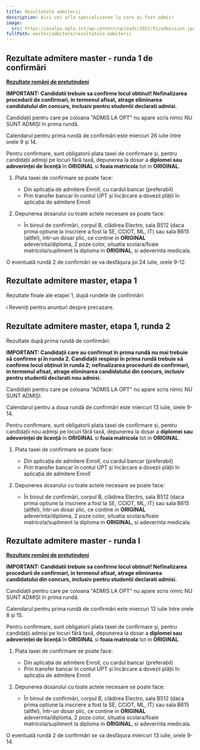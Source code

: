 ```yaml
---
title: Rezultatele admiterii
description: Aici vei afla specializarea la care ai fost admis!
image:
  src: https://aielpo.eplo.int/wp-content/uploads/2021/01/admission.jpg
fullPath: master/admitere/rezultatele-admiterii
---
```

## Rezultate admitere master - runda 1 de confirmări

<Attachment label="Rezultate interviu etapa 2 - runda 1 de confirmări" file="/uploads/6m-rezultate-e2-r1-20230725.pdf"></Attachment>

**[Rezultate români de pretutindeni](https://upt.ro/img/files/2022-2023/Admitere/ROP/Rez.ROP-master-iulie-2023.pdf)**

**IMPORTANT: Candidatii trebuie sa confirme locul obtinut! Nefinalizarea procedurii de confirmari, in termenul afisat, atrage eliminarea candidatului din concurs, inclusiv pentru studentii declarati admisi.**

Candidații pentru care pe coloana "ADMIS LA OPT" nu apare scris nimic NU SUNT ADMIȘI în prima rundă.

Calendarul pentru prima rundă de confirmări este miercuri 26 iulie între orele 9 și 14.

Pentru confirmare, sunt obligatorii plata taxei de confirmare și, pentru candidații admiși pe locuri fără taxă, depunerea la dosar a **diplomei sau adeverinței de licență** în **ORIGINAL** si **foaia matricola** tot in **ORIGINAL**. 

1. Plata taxei de confirmare se poate face:

   * Din aplicația de admitere Enroll, cu cardul bancar (preferabil)
   * Prin transfer bancar în contul UPT și încărcare a dovezii plății în aplicația de admitere Enroll
2. Depunerea dosarului cu toate actele necesare se poate face:

   * În biroul de confirmări, corpul B, clădirea Electro, sala B512 (daca prima optiune la inscriere a fost la SE, CCIOT, ML, IT) sau sala B615 (altfel), într-un dosar plic, ce contine in **ORIGINAL** adeverinta/diploma, 2 poze color, situatia scolara/foaie matricola/supliment la diploma in **ORIGINAL**, si adeverinta medicala.

O eventuală rundă 2 de confirmări se va desfășura joi 24 iulie, orele 9-12.

<Block color="green">

## Rezultate admitere master, etapa 1

Rezultate finale ale etapei 1, după rundele de confirmări:

<Attachment label="Rezultate etapa 1" file="/uploads/6m-rezultate-r2-20230713.pdf"></Attachment>

<Attachment label="Candidați respinși etapa 1" file="/uploads/6m-respinși-20230713.pdf"></Attachment>

<Attachment label="Rezultate candidați Români de Pretutindeni pe site-ul dedicat" external="https://upt.ro/Informatii_romani-de-pretutindeni---admitere-master_1498_ro.html"></Attachment>

<Attachment label="Calendarul de plată a taxei de studii" file="/uploads/adresa-taxa-scolarizare-sem-1.pdf"></Attachment>

ℹ️ Reveniți pentru anunțuri despre precazare.

</Block>

## Rezultate admitere master, etapa 1, runda 2

Rezultate după prima rundă de confirmări:

<Attachment label="Rezultate etapa 1, runda 2" file="/uploads/6m-rezultate-r1-20230712.pdf"></Attachment>

<Attachment label="Candidați respinși etapa 1" file="/uploads/em-respinși-20230712.pdf"></Attachment>

<Attachment label="Rezultate candidați Români de Pretutindeni pe site-ul dedicat" external="https://upt.ro/Informatii_romani-de-pretutindeni---admitere-master_1498_ro.html"></Attachment>

**IMPORTANT: Candidații care au confirmat în prima rundă nu mai trebuie să confirme și în runda 2. Candidații respinși în prima rundă trebuie să confirme locul obținut în runda 2; nefinalizarea procedurii de confirmari, in termenul afisat, atrage eliminarea candidatului din concurs, inclusiv pentru studentii declarati nou admisi.**

Candidații pentru care pe coloana "ADMIS LA OPT" nu apare scris nimic NU SUNT ADMIȘI.

Calendarul pentru a doua rundă de confirmări este miercuri 13 iulie, orele 9-14.

Pentru confirmare, sunt obligatorii plata taxei de confirmare și, pentru candidații nou admiși pe locuri fără taxă, depunerea la dosar a **diplomei sau adeverinței de licență** în **ORIGINAL** si **foaia matricola** tot in **ORIGINAL**. 

1. Plata taxei de confirmare se poate face:

   * Din aplicația de admitere Enroll, cu cardul bancar (preferabil)
   * Prin transfer bancar în contul UPT și încărcare a dovezii plății în aplicația de admitere Enroll
2. Depunerea dosarului cu toate actele necesare se poate face:

   * În biroul de confirmări, corpul B, clădirea Electro, sala B512 (daca prima optiune la inscriere a fost la SE, CCIOT, ML, IT) sau sala B615 (altfel), într-un dosar plic, ce contine in **ORIGINAL** adeverinta/diploma, 2 poze color, situatia scolara/foaie matricola/supliment la diploma in **ORIGINAL**, si adeverinta medicala.

## Rezultate admitere master - runda I

<Attachment label="Rezultate concurs admitere master - runda I" file="/uploads/6m-rezultate-r0-v2.pdf"></Attachment>

**[Rezultate români de pretutindeni](https://upt.ro/img/files/2022-2023/Admitere/ROP/Rez.ROP-master-iulie-2023.pdf)**

**IMPORTANT: Candidatii trebuie sa confirme locul obtinut! Nefinalizarea procedurii de confirmari, in termenul afisat, atrage eliminarea candidatului din concurs, inclusiv pentru studentii declarati admisi.**

Candidații pentru care pe coloana "ADMIS LA OPT" nu apare scris nimic NU SUNT ADMIȘI în prima rundă.

Calendarul pentru prima rundă de confirmări este miercuri 12 iulie între orele 8 și 15.

Pentru confirmare, sunt obligatorii plata taxei de confirmare și, pentru candidații admiși pe locuri fără taxă, depunerea la dosar a **diplomei sau adeverinței de licență** în **ORIGINAL** si **foaia matricola** tot in **ORIGINAL**. 

1. Plata taxei de confirmare se poate face:

   * Din aplicația de admitere Enroll, cu cardul bancar (preferabil)
   * Prin transfer bancar în contul UPT și încărcare a dovezii plății în aplicația de admitere Enroll
2. Depunerea dosarului cu toate actele necesare se poate face:

   * În biroul de confirmări, corpul B, clădirea Electro, sala B512 (daca prima optiune la inscriere a fost la SE, CCIOT, ML, IT) sau sala B615 (altfel), într-un dosar plic, ce contine in **ORIGINAL** adeverinta/diploma, 2 poze color, situatia scolara/foaie matricola/supliment la diploma in **ORIGINAL**, si adeverinta medicala.

O eventuală rundă 2 de confirmări se va desfășura miercuri 13 iulie, orele 9-14.